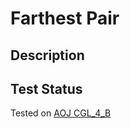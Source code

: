 # Farthest Pair

## Description

## Test Status

Tested on [AOJ CGL_4_B](https://judge.u-aizu.ac.jp/onlinejudge/review.jsp?rid=8156079)
